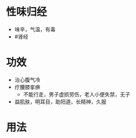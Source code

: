 # 性味归经
- 味辛，气温，有毒
- #肾经 
# 功效
- 治心腹气冷
- 疗腰膝挛痹
    - 不能行走，男子虚损劳伤，老人小便失禁，无子
 - 益肌肤，明耳目，助阳道，长精神，久服 
# 用法